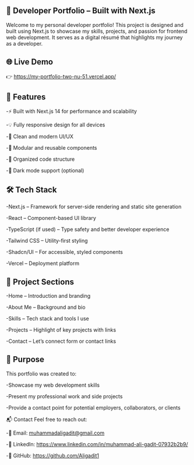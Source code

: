 ## 🚀 Developer Portfolio – Built with Next.js
Welcome to my personal developer portfolio! This project is designed and built using Next.js to showcase my skills, projects, and passion for frontend web development. It serves as a digital résumé that highlights my journey as a developer.

## 🌐 Live Demo
👉 https://my-portfolio-two-nu-51.vercel.app/

## 📌 Features
-⚡ Built with Next.js 14 for performance and scalability

-💡 Fully responsive design for all devices

-🎨 Clean and modern UI/UX

-🧩 Modular and reusable components

-📂 Organized code structure

-🌙 Dark mode support (optional)

## 🛠️ Tech Stack
-Next.js – Framework for server-side rendering and static site generation

-React – Component-based UI library

-TypeScript (if used) – Type safety and better developer experience

-Tailwind CSS – Utility-first styling

-Shadcn/UI – For accessible, styled components

-Vercel – Deployment platform

## 📁 Project Sections
-Home – Introduction and branding

-About Me – Background and bio

-Skills – Tech stack and tools I use

-Projects – Highlight of key projects with links

-Contact – Let’s connect form or contact links

## 🎯 Purpose
This portfolio was created to:

-Showcase my web development skills

-Present my professional work and side projects

-Provide a contact point for potential employers, collaborators, or clients

📬 Contact
Feel free to reach out:

-📧 Email: muhammadaligadit@gmail.com

-💼 LinkedIn: https://www.linkedin.com/in/muhammad-ali-gadit-07932b2b9/

-🐙 GitHub: https://github.com/Aligadit1
